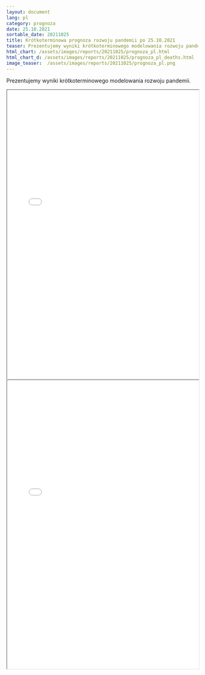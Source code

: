 ```yaml
---
layout: document
lang: pl
category: prognoza
date: 25.10.2021
sortable_date: 20211025
title: Krótkoterminowa prognoza rozwoju pandemii po 25.10.2021 
teaser: Prezentujemy wyniki krótkoterminowego modelowania rozwoju pandemii.
html_chart: /assets/images/reports/20211025/prognoza_pl.html
html_chart_d: /assets/images/reports/20211025/prognoza_pl_deaths.html
image_teaser:  /assets/images/reports/20211025/prognoza_pl.png
---
```


Prezentujemy wyniki krótkoterminowego modelowania rozwoju pandemii.

<div style="text-align: center" class="row 80%">
    <span class="image fit">
        <iframe src="{{ page.html_chart }}" alt="" style="width: 100%; height:54em;"></iframe>
    </span>
</div>

<div style="text-align: center" class="row 80%">
    <span class="image fit">
        <iframe src="{{ page.html_chart_d }}" alt="" style="width: 100%; height:54em;"></iframe>
    </span>
</div>
